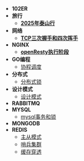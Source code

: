 * **102ER**
* **旅行**
  * **[2025年泰山行](2025泰山行)**
* **网络**
  * **[TCP三次握手和四次挥手](tcp_conn)**
* **NGINX**
  * **[openResty执行阶段](openResty执行阶段)**
* **GO编程**
  * [协程调度](协程调度)
* **分布式**
  * [分布式锁](分布式锁)
* **设计模式**
  * [设计模式](design_patterns)
* **RABBITMQ**
* **MYSQL**
  * [mysql事务和锁](mysql-lock)
* **MONGODB**
* **REDIS**
  * [主从模式](redis_replicaof)
  * [哨兵集群](redis_sentinel)
  * [缓存穿透](缓存穿透)

